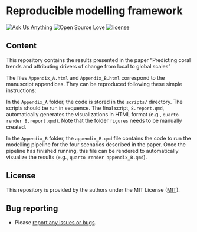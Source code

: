 Reproducible modelling framework
=========================================================================================

<!-- badges: start -->

[![Ask Us Anything][0a]][0b]
![Open Source Love][0c]
[![license](https://img.shields.io/badge/license-MIT%20+%20file%20LICENSE-lightgrey.svg)](https://choosealicense.com/)

[0a]: https://img.shields.io/badge/Ask%20us-anything-1abc9c.svg
[0b]: https://github.com/open-aims/bcs_mixing_model/issues/new
[0c]: https://badges.frapsoft.com/os/v2/open-source.svg?v=103

## Content 

This repository contains the results presented in the paper “Predicting coral trends and attributing drivers of change from local to global scales”

The files `Appendix_A.html` and `Appendix_B.html` correspond to the manuscript appendices. They can be reproduced following these simple instructions:

In the `Appendix_A` folder, the code is stored in the `scripts/` directory. The scripts should be run in sequence. The final script, `8.report.qmd`, automatically generates the visualizations in HTML format (e.g., `quarto render 8.report.qmd`). Note that the folder `figures` needs to be manually created. 

In the `Appendix_B` folder, the `appendix_B.qmd` file contains the code to run the modelling pipeline for the four scenarios described in the paper. Once the pipeline has finished running, this file can be rendered to automatically visualize the results (e.g., `quarto render appendix_B.qmd`).


## License

This repository is provided by the authors under the MIT License ([MIT](http://opensource.org/licenses/MIT)).

## Bug reporting
* Please [report any issues or bugs](https://github.com/open-aims/namma_methods_comparison/issues).
